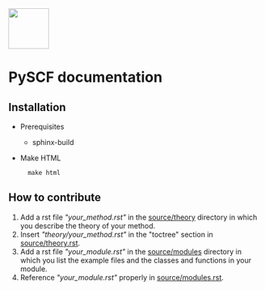 <div align="left">
  <img src="https://github.com/pyscf/pyscf-doc/blob/master/logo/pyscf-logo.png" height="80px"/>
</div>

PySCF documentation
===================


Installation
------------

* Prerequisites
    - sphinx-build

* Make HTML

        make html


How to contribute
-----------------

1.  Add a rst file *\"your\_method.rst\"* in the [source/theory](source/theory/) directory in which you describe the theory of your method.
2.  Insert *\"theory/your\_method.rst\"* in the \"toctree\" section in [source/theory.rst](source/theory.rst).
3.  Add a rst file *\"your\_module.rst\"* in the [source/modules](source/modules/) directory in which you list the example files and the classes and functions in your module.
4.  Reference *\"your\_module.rst\"* properly in [source/modules.rst](source/modules.rst).

